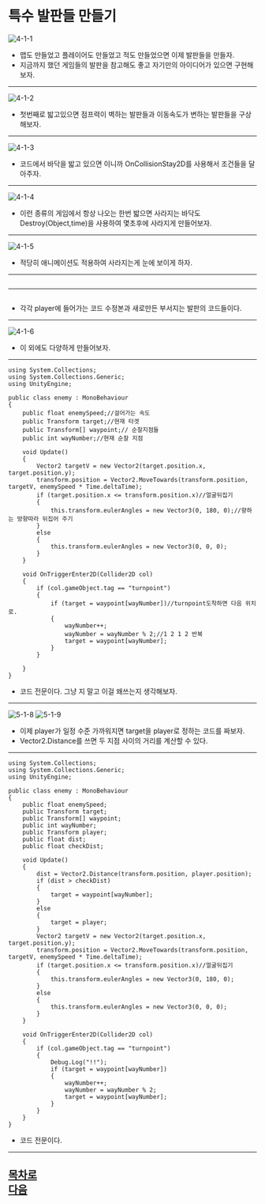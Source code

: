 특수 발판들 만들기  
=======================
![4-1-1](https://github.com/isp829/HU/blob/master/images/lecture4/4-1/4-1-1.PNG)  
* 맵도 만들었고 플레이어도 만들었고 적도 만들었으면 이제 발판들을 만들자.
* 지금까지 했던 게임들의 발판을 참고해도 좋고 자기만의 아이디어가 있으면 구현해 보자.      
------------------------------------ 
![4-1-2](https://github.com/isp829/HU/blob/master/images/lecture4/4-1/4-1-2.png)
* 첫번째로 밟고있으면 점프력이 벽하는 발판들과 이동속도가 변하는 발판들을 구상해보자.  
---------------------------  
![4-1-3](https://github.com/isp829/HU/blob/master/images/lecture4/4-1/4-1-3.png)  
* 코드에서 바닥을 밟고 있으면 이니까 OnCollisionStay2D를 사용해서 조건들을 달아주자.  
---------------------------  
![4-1-4](https://github.com/isp829/HU/blob/master/images/lecture4/4-1/4-1-4.png)  
* 이런 종류의 게임에서 항상 나오는 한번 밟으면 사라지는 바닥도  
Destroy(Object,time)을 사용하여 몇초후에 사라지게 만들어보자.  
-----------------------  
![4-1-5](https://github.com/isp829/HU/blob/master/images/lecture5/4-1/4-1-5.PNG)  
* 적당히 애니메이션도 적용하여 사라지는게 눈에 보이게 하자.  
-------------------------------------------------  
```
```
------------------------------------------
```
```
* 각각 player에 들어가는 코드 수정본과 새로만든 부서지는 발판의 코드들이다.
--------------------------------
![4-1-6](https://github.com/isp829/HU/blob/master/images/lecture4/4-1/4-1-6.PNG)   
* 이 외에도 다양하게 만들어보자.  
--------------------------------
```
using System.Collections;
using System.Collections.Generic;
using UnityEngine;

public class enemy : MonoBehaviour
{
    public float enemySpeed;//걸어가는 속도     
    public Transform target;//현재 타겟 
    public Transform[] waypoint;// 순찰지점들  
    public int wayNumber;//현재 순찰 지점  
   
    void Update()
    {
        Vector2 targetV = new Vector2(target.position.x, target.position.y);
        transform.position = Vector2.MoveTowards(transform.position, targetV, enemySpeed * Time.deltaTime);
        if (target.position.x <= transform.position.x)//얼굴뒤집기
        {
            this.transform.eulerAngles = new Vector3(0, 180, 0);//향하는 방향따라 뒤집어 주기  
        }
        else
        {
            this.transform.eulerAngles = new Vector3(0, 0, 0); 
        }
    }

    void OnTriggerEnter2D(Collider2D col) 
    {
        if (col.gameObject.tag == "turnpoint") 
        {
            if (target = waypoint[wayNumber])//turnpoint도착하면 다음 위치로.
            {
                wayNumber++;
                wayNumber = wayNumber % 2;//1 2 1 2 반복
                target = waypoint[wayNumber];
            }
        }
       
    }
}

```
* 코드 전문이다. 그냥 지 말고 이걸 왜쓰는지 생각해보자.  
-------------------  
![5-1-8](https://github.com/isp829/HU/blob/master/images/lecture5/5-1/5-1-8.PNG)
![5-1-9](https://github.com/isp829/HU/blob/master/images/lecture5/5-1/5-1-9.PNG)
* 이제 player가 일정 수준 가까워지면 target을 player로 정하는 코드를 짜보자.  
* Vector2.Distance를 쓰면 두 지점 사이의 거리를 계산할 수 있다.  
--------------------------------
```
using System.Collections;
using System.Collections.Generic;
using UnityEngine;

public class enemy : MonoBehaviour
{
    public float enemySpeed;
    public Transform target;
    public Transform[] waypoint;
    public int wayNumber;
    public Transform player;
    public float dist;
    public float checkDist;
    
    void Update()
    {
        dist = Vector2.Distance(transform.position, player.position);
        if (dist > checkDist)
        {
            target = waypoint[wayNumber]; 
        }
        else 
        {
            target = player;
        }
        Vector2 targetV = new Vector2(target.position.x, target.position.y);
        transform.position = Vector2.MoveTowards(transform.position, targetV, enemySpeed * Time.deltaTime);
        if (target.position.x <= transform.position.x)//얼굴뒤집기
        {
            this.transform.eulerAngles = new Vector3(0, 180, 0);
        }
        else
        {
            this.transform.eulerAngles = new Vector3(0, 0, 0); 
        }
    }

    void OnTriggerEnter2D(Collider2D col) 
    {
        if (col.gameObject.tag == "turnpoint") 
        {
            Debug.Log("!!");
            if (target = waypoint[wayNumber])
            {
                wayNumber++;
                wayNumber = wayNumber % 2;
                target = waypoint[wayNumber];
            }
        }
    }
}

```
* 코드 전문이다. 
-----------------------  
[목차로](https://github.com/isp829/HU/blob/master/README.md)  
[다음](https://github.com/isp829/HU/blob/master/lecture/lecture5-1-1.md)  
-----------------------------

    
